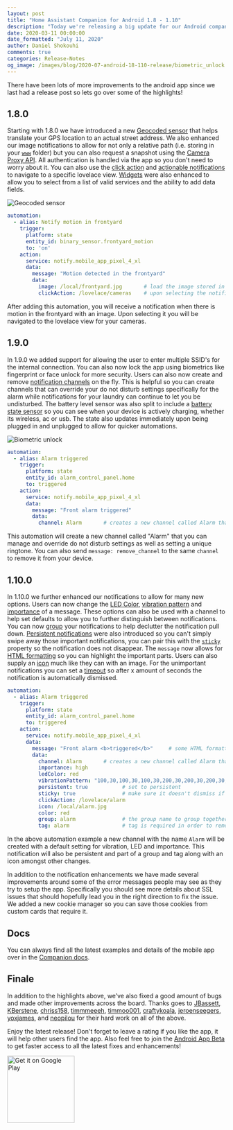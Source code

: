 ```yaml
---
layout: post
title: "Home Assistant Companion for Android 1.8 - 1.10"
description: "Today we're releasing a big update for our Android companion app including lots of improvements to notifications, biometrics support and a new geocoded sensor."
date: 2020-03-11 00:00:00
date_formatted: "July 11, 2020"
author: Daniel Shokouhi
comments: true
categories: Release-Notes
og_image: /images/blog/2020-07-android-18-110-release/biometric_unlock.png
---
```


There have been lots of more improvements to the android app since we last had a release post so lets go over some of the highlights!

## 1.8.0

Starting with 1.8.0 we have introduced a new [Geocoded sensor](https://companion.home-assistant.io/docs/core/sensors#geocoded-location-sensor) that helps translate your GPS location to an actual street address. We also enhanced our image notifications to allow for not only a relative path (i.e. storing in your [`www`](https://www.home-assistant.io/integrations/http#hosting-files) folder) but you can also request a snapshot using the [Camera Proxy API](https://developers.home-assistant.io/docs/api/rest/#get-apicamera_proxycameraentity_id). All authentication is handled via the app so you don't need to worry about it. You can also use the [click action](https://companion.home-assistant.io/docs/notifications/notifications-basic/#notification-click-action) and [actionable notifications](https://companion.home-assistant.io/docs/notifications/actionable-notifications#building-automations-for-notification-actions) to navigate to a specific lovelace view. [Widgets](https://companion.home-assistant.io/docs/core/android-widgets) were also enhanced to allow you to select from a list of valid services and the ability to add data fields.

![Geocoded sensor](/images/blog/2020-07-android-18-110-release/geocoded_sensor.png)

```yaml
automation:
  - alias: Notify motion in frontyard
    trigger:
      platform: state
      entity_id: binary_sensor.frontyard_motion
      to: 'on'
    action:
      service: notify.mobile_app_pixel_4_xl
      data:
        message: "Motion detected in the frontyard"
        data:
          image: /local/frontyard.jpg       # load the image stored in the www directory
          clickAction: /lovelace/cameras    # upon selecting the notification, navigate to the cameras view
```

After adding this automation, you will receive a notification when there is motion in the frontyard with an image. Upon selecting it you will be navigated to the lovelace view for your cameras.

## 1.9.0

In 1.9.0 we added support for allowing the user to enter multiple SSID's for the internal connection. You can also now lock the app using biometrics like fingerprint or face unlock for more security. Users can also now create and remove [notification channels](https://companion.home-assistant.io/docs/notifications/notifications-basic#notification-channels) on the fly. This is helpful so you can create channels that can override your do not disturb settings specifically for the alarm while notifications for your laundry can continue to let you be undisturbed. The battery level sensor was also split to include a [battery state sensor](https://companion.home-assistant.io/docs/core/sensors#battery-sensors) so you can see when your device is actively charging, whether its wireless, ac or usb. The state also updates immediately upon being plugged in and unplugged to allow for quicker automations.

![Biometric unlock](/images/blog/2020-07-android-18-110-release/biometric_unlock.png)

```yaml
automation:
  - alias: Alarm triggered
    trigger:
      platform: state
      entity_id: alarm_control_panel.home
      to: triggered
    action:
      service: notify.mobile_app_pixel_4_xl
      data:
        message: "Front alarm triggered"
        data:
          channel: Alarm       # creates a new channel called Alarm that you can manage from your device
```

This automation will create a new channel called "Alarm" that you can manage and override do not disturb settings as well as setting a unique ringtone.  You can also send `message: remove_channel` to the same `channel` to remove it from your device.

## 1.10.0

In 1.10.0 we further enhanced our notifications to allow for many new options. Users can now change the [LED Color](https://companion.home-assistant.io/docs/notifications/notifications-basic#notification-led-color), [vibration pattern](https://companion.home-assistant.io/docs/notifications/notifications-basic#notification-vibration-pattern) and [importance](https://companion.home-assistant.io/docs/notifications/notifications-basic#notification-channel-importance) of a message. These options can also be used with a channel to help set defaults to allow you to further distinguish between notifications. You can now [group](https://companion.home-assistant.io/docs/notifications/notifications-basic#thread-id-grouping-notifications) your notifications to help declutter the notification pull down. [Persistent notifications](https://companion.home-assistant.io/docs/notifications/notifications-basic#persistent-notification) were also introduced so you can't simply swipe away those important notifications, you can pair this with the [`sticky`](https://companion.home-assistant.io/docs/notifications/notifications-basic#sticky-notification) property so the notification does not disappear. The `message` now allows for [HTML formatting](https://companion.home-assistant.io/docs/notifications/notifications-basic#notification-message-html-formatting) so you can highlight the important parts. Users can also supply an [icon](https://companion.home-assistant.io/docs/notifications/notifications-basic#notification-icon) much like they can with an image.  For the unimportant notifications you can set a [timeout](https://companion.home-assistant.io/docs/notifications/notifications-basic#notification-timeout) so after x amount of seconds the notification is automatically dismissed.

```yaml
automation:
  - alias: Alarm triggered
    trigger:
      platform: state
      entity_id: alarm_control_panel.home
      to: triggered
    action:
      service: notify.mobile_app_pixel_4_xl
      data:
        message: "Front alarm <b>triggered</b>"     # some HTML formatting to highlight the alert
        data:
          channel: Alarm       # creates a new channel called Alarm that you can manage from your device
          importance: high
          ledColor: red
          vibrationPattern: "100,30,100,30,100,30,200,30,200,30,200,30,100,30,100,30,100"     # SOS vibration pattern
          persistent: true           # set to persistent
          sticky: true               # make sure it doesn't dismiss if selected
          clickAction: /lovelace/alarm
          icon: /local/alarm.jpg
          color: red
          group: alarm               # the group name to group together notifications
          tag: alarm                 # tag is required in order to remove the persistent notification
```

In the above automation example a new channel with the name `Alarm` will be created with a default setting for vibration, LED and importance. This notification will also be persistent and part of a group and tag along with an icon amongst other changes.

In addition to the notification enhancements we have made several improvements around some of the error messages people may see as they try to setup the app. Specifically you should see more details about SSL issues that should hopefully lead you in the right direction to fix the issue. We added a new cookie manager so you can save those cookies from custom cards that require it.

## Docs

You can always find all the latest examples and details of the mobile app over in the [Companion docs](https://companion.home-assistant.io/). 


## Finale

In addition to the highlights above, we’ve also fixed a good amount of bugs and made other improvements across the board. Thanks goes to [JBassett](https://github.com/JBassett), [KBerstene](https://github.com/KBerstene), [chriss158](https://github.com/chriss158), [timmmeeeh](https://github.com/timmmeeeh), [timmoo001](https://github.com/timmoo001), [craftykoala](https://github.com/craftykoala),  [jeroenseegers](https://github.com/jeroenseegers), [yoxjames](https://github.com/yoxjames), and [neopilou](https://github.com/neopilou) for their hard work on all of the above.

Enjoy the latest release! Don't forget to leave a rating if you like the app, it will help other users find the app. Also feel free to join the [Android App Beta](https://play.google.com/apps/testing/io.homeassistant.companion.android) to get faster access to all the latest fixes and enhancements!

<a href="https://play.google.com/store/apps/details?id=io.homeassistant.companion.android"><img alt="Get it on Google Play" src="https://play.google.com/intl/en_gb/badges/static/images/badges/en_badge_web_generic.png" width="155" style='border: 0;box-shadow: none;'></a>
